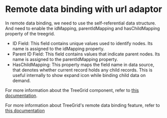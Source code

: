 # Remote data binding with url adaptor


In remote data binding, we need to use the self-referential data structure. And need to enable the idMapping, parentIdMapping and hasChildMapping property of the treegrid. 

* ID Field: This field contains unique values used to identify nodes. Its name is assigned to the idMapping property.
* Parent ID Field: This field contains values that indicate parent nodes. Its name is assigned to the parentIdMapping property. 
* HasChildMapping: This property maps the field name in data source, that denotes whether current record holds any child records. This is useful internally to show expand icon while binding child data on demand.



For more information about the TreeGrid component, refer to [this documentation](https://helpej2.syncfusion.com/javascript/documentation/treegrid/).


For more information about TreeGrid's remote data binding feature, refer to [this documentation](https://helpej2.syncfusion.com/javascript/documentation/treegrid/data-binding/remote-data)

